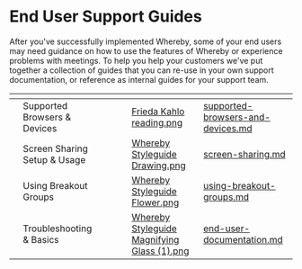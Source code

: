 # End User Support Guides

After you've successfully implemented Whereby, some of your end users may need guidance on how to use the features of Whereby or experience problems with meetings. To help you help your customers we've put together a collection of guides that you can re-use in your own support documentation, or reference as internal guides for your support team.

<table data-view="cards"><thead><tr><th></th><th></th><th></th><th data-type="files"></th><th data-type="content-ref"></th><th data-hidden data-card-cover data-type="files"></th><th data-hidden data-card-target data-type="content-ref"></th></tr></thead><tbody><tr><td></td><td>Supported Browsers &#x26; Devices</td><td></td><td></td><td></td><td><a href="../../.gitbook/assets/Frieda Kahlo reading.png">Frieda Kahlo reading.png</a></td><td><a href="supported-browsers-and-devices.md">supported-browsers-and-devices.md</a></td></tr><tr><td></td><td>Screen Sharing Setup &#x26; Usage</td><td></td><td></td><td></td><td><a href="../../.gitbook/assets/Whereby Styleguide Drawing.png">Whereby Styleguide Drawing.png</a></td><td><a href="screen-sharing.md">screen-sharing.md</a></td></tr><tr><td></td><td>Using Breakout Groups</td><td></td><td></td><td></td><td><a href="../../.gitbook/assets/Whereby Styleguide Flower.png">Whereby Styleguide Flower.png</a></td><td><a href="using-breakout-groups.md">using-breakout-groups.md</a></td></tr><tr><td></td><td>Troubleshooting &#x26; Basics</td><td></td><td></td><td></td><td><a href="../../.gitbook/assets/Whereby Styleguide Magnifying Glass (1).png">Whereby Styleguide Magnifying Glass (1).png</a></td><td><a href="end-user-documentation.md">end-user-documentation.md</a></td></tr></tbody></table>
